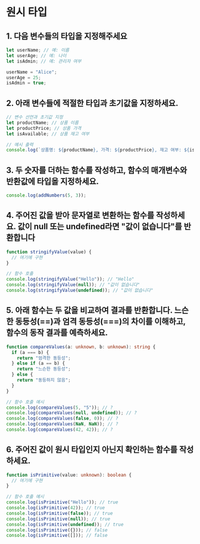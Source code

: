 # 원시 타입

## 1. 다음 변수들의 타입을 지정해주세요

```ts
let userName; // 예: 이름
let userAge; // 예: 나이
let isAdmin; // 예: 관리자 여부

userName = "Alice";
userAge = 25;
isAdmin = true;
```

## 2. 아래 변수들에 적절한 타입과 초기값을 지정하세요.

```ts
// 변수 선언과 초기값 지정
let productName; // 상품 이름
let productPrice; // 상품 가격
let isAvailable; // 상품 재고 여부

// 예시 출력
console.log(`상품명: ${productName}, 가격: ${productPrice}, 재고 여부: ${isAvailable}`);
```

## 3. 두 숫자를 더하는 함수를 작성하고, 함수의 매개변수와 반환값에 타입을 지정하세요.

```ts
console.log(addNumbers(5, 3));
```

## 4. 주어진 값을 받아 문자열로 변환하는 함수를 작성하세요. 값이 null 또는 undefined라면 "값이 없습니다"를 반환합니다

```ts
function stringifyValue(value) {
  // 여기에 구현
}

// 함수 호출
console.log(stringifyValue("Hello")); // "Hello"
console.log(stringifyValue(null)); // "값이 없습니다"
console.log(stringifyValue(undefined)); // "값이 없습니다"
```

## 5. 아래 함수는 두 값을 비교하여 결과를 반환합니다. 느슨한 동등성(==)과 엄격 동등성(===)의 차이를 이해하고, 함수의 동작 결과를 예측하세요.

```ts
function compareValues(a: unknown, b: unknown): string {
  if (a === b) {
    return "엄격한 동등성";
  } else if (a == b) {
    return "느슨한 동등성";
  } else {
    return "동등하지 않음";
  }
}

// 함수 호출 예시
console.log(compareValues(5, "5")); // ?
console.log(compareValues(null, undefined)); // ?
console.log(compareValues(false, 0)); // ?
console.log(compareValues(NaN, NaN)); // ?
console.log(compareValues(42, 42)); // ?
```

## 6. 주어진 값이 원시 타입인지 아닌지 확인하는 함수를 작성하세요.

```ts
function isPrimitive(value: unknown): boolean {
  // 여기에 구현
}

// 함수 호출 예시
console.log(isPrimitive("Hello")); // true
console.log(isPrimitive(42)); // true
console.log(isPrimitive(false)); // true
console.log(isPrimitive(null)); // true
console.log(isPrimitive(undefined)); // true
console.log(isPrimitive({})); // false
console.log(isPrimitive([])); // false
```
